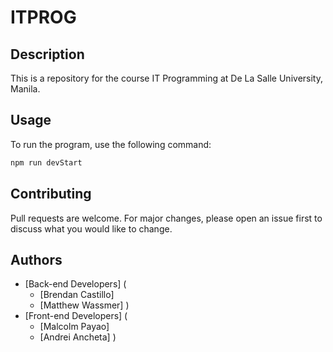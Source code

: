 # ITPROG

## Description
This is a repository for the course IT Programming at De La Salle University, Manila.

## Usage
To run the program, use the following command:
```bash
npm run devStart
```

## Contributing
Pull requests are welcome. For major changes, please open an issue first to discuss what you would like to change.

## Authors
- [Back-end Developers] (
    - [Brendan Castillo]
    - [Matthew Wassmer]
)
- [Front-end Developers] (
    - [Malcolm Payao]
    - [Andrei Ancheta]
)
